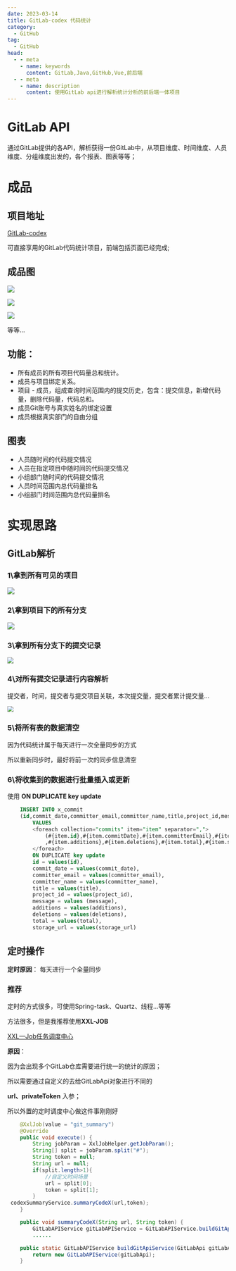 ```yaml
---
date: 2023-03-14
title: GitLab-codex 代码统计
category: 
  - GitHub
tag:
  - GitHub
head:
  - - meta
    - name: keywords
      content: GitLab,Java,GitHub,Vue,前后端
  - - meta
    - name: description
      content: 使用GitLab api进行解析统计分析的前后端一体项目
---
```

# GitLab API

通过GitLab提供的各API，解析获得一份GitLab中，从项目维度、时间维度、人员维度、分组维度出发的，各个报表、图表等等；

# 成品

## 项目地址

[GitLab-codex](https://github.com/LeYunone/codex)

可直接享用的GitLab代码统计项目，前端包括页面已经完成;

## 成品图

![](https://leyunone-img.oss-cn-hangzhou.aliyuncs.com/image/2023-03-03/8faaf17b-0190-4bd7-9408-0541f7c8e41d.png)

![](https://leyunone-img.oss-cn-hangzhou.aliyuncs.com/image/2023-03-03/d8cb2c6e-ed32-4962-9cec-19128ee0c6e0.png)

![](https://leyunone-img.oss-cn-hangzhou.aliyuncs.com/image/2023-03-14/77013ae9-89d3-4c92-8c2e-8ff0b8afd03b.png)

等等...

## 功能：

- 所有成员的所有项目代码量总和统计。
- 成员与项目绑定关系。
- 项目 - 成员，组成查询时间范围内的提交历史，包含：提交信息，新增代码量，删除代码量，代码总和。
- 成员Git账号与真实姓名的绑定设置
- 成员根据真实部门的自由分组

## 图表

- 人员随时间的代码提交情况
- 人员在指定项目中随时间的代码提交情况
- 小组部门随时间的代码提交情况
- 人员时间范围内总代码量排名
- 小组部门时间范围内总代码量排名

# 实现思路

## GitLab解析

### 1\拿到所有可见的项目

![](https://leyunone-img.oss-cn-hangzhou.aliyuncs.com/image/2023-03-14/61d5596d-5a4a-476c-b917-32ac9acaf118.png)

### 2\拿到项目下的所有分支

![](https://leyunone-img.oss-cn-hangzhou.aliyuncs.com/image/2023-03-14/a98f0086-1dd9-46d9-a663-f0500a0ffe54.png)

### 3\拿到所有分支下的提交记录

<img src="https://leyunone-img.oss-cn-hangzhou.aliyuncs.com/image/2023-03-14/42848433-6242-45d1-a941-963ef3c8d5e1.png" style="zoom: 85%;" />

### 4\对所有提交记录进行内容解析

 提交者，时间，提交者与提交项目关联，本次提交量，提交者累计提交量...

<img src="https://leyunone-img.oss-cn-hangzhou.aliyuncs.com/image/2023-03-14/33905a99-fe93-43fa-ae01-319bc1562348.png" style="zoom:85%;" />

### 5\将所有表的数据清空

因为代码统计属于每天进行一次全量同步的方式

所以重新同步时，最好将前一次的同步信息清空

### 6\将收集到的数据进行批量插入或更新

使用 **ON DUPLICATE key update**

```sql
    INSERT INTO x_commit
    (id,commit_date,committer_email,committer_name,title,project_id,message,additions,deletions,total,storage_url)
        VALUES
        <foreach collection="commits" item="item" separator=",">
            (#{item.id},#{item.commitDate},#{item.committerEmail},#{item.committerName},#{item.title},#{item.projectId},#{item.message}
            ,#{item.additions},#{item.deletions},#{item.total},#{item.storageUrl})
        </foreach>
        ON DUPLICATE key update
        id = values(id),
        commit_date = values(commit_date),
        committer_email = values(committer_email),
        committer_name = values(committer_name),
        title = values(title),
        project_id = values(project_id),
        message = values (message),
        additions = values(additions),
        deletions = values(deletions),
        total = values(total),
        storage_url = values(storage_url)
```

## 定时操作

**定时原因**： 每天进行一个全量同步

### 推荐

定时的方式很多，可使用Spring-task、Quartz、线程...等等

方法很多，但是我推荐使用**XXL-JOB**

[XXL—Job任务调度中心](https://leyunone.com/github-project/XXL-Job.html)

**原因**：

因为会出现多个GitLab仓库需要进行统一的统计的原因；

所以需要通过自定义的去给GitLabApi对象进行不同的

**url、privateToken** 入参；

所以外置的定时调度中心做这件事刚刚好

```java
    @XxlJob(value = "git_summary")
    @Override
    public void execute() {
        String jobParam = XxlJobHelper.getJobParam();
        String[] split = jobParam.split("#");
        String token = null;
        String url = null;
        if(split.length>1){
            //自定义时间场景
            url = split[0];
            token = split[1];
        }
 codexSummaryService.summaryCodeX(url,token);
    }
```

```java
    public void summaryCodeX(String url, String token) {
        GitLabAPIService gitLabAPIService = GitLabAPIService.buildGitApiService(new GitLabApi(url, token));
        ......
```

```java
    public static GitLabAPIService buildGitApiService(GitLabApi gitLabApi){
        return new GitLabAPIService(gitLabApi);
    }
```




